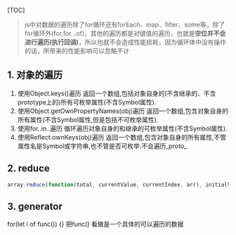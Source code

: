 [TOC]
> js中对数据的遍历除了for循环还有forEach、map、filter、some等，除了for循环外(for,for...of)，其他的遍历都是对键值的遍历，也就是**空位并不会进行遍历(执行回调)**，所以也就不会造成性能损耗，因为循环体中没有操作的话，所带来的性能影响可以忽略不计

## 1. 对象的遍历 ##

1. 使用Object.keys()遍历
   返回一个数组,包括对象自身的(不含继承的、不含prototype上的)所有可枚举属性(不含Symbol属性).
2. 使用Object.getOwnPropertyNames(obj)遍历
   返回一个数组,包含对象自身的所有属性(不含Symbol属性,但是包括不可枚举属性).
3. 使用for..in..遍历
   循环遍历对象自身的和继承的可枚举属性(不含Symbol属性).
4. 使用Reflect.ownKeys(obj)遍历
   返回一个数组,包含对象自身的所有属性,不管属性名是Symbol或字符串,也不管是否可枚举.不会遍历_proto_

## 2. reduce
```js
array.reduce(function(total, currentValue, currentIndex, arr), initialValue)
```

## 3. generator ##

for(let i of func()) {} 把func() 看做是一个具体的可以遍历的数据